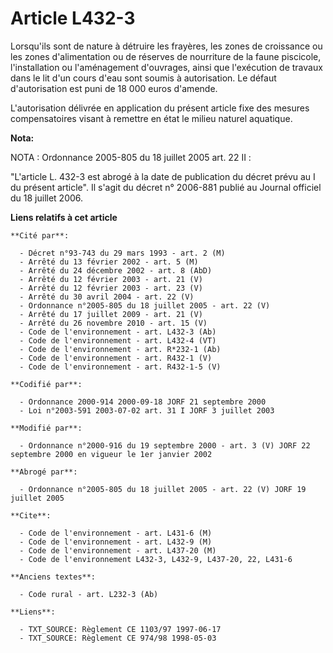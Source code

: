 # Article L432-3

Lorsqu'ils sont de nature à détruire les frayères, les zones de croissance ou les zones d'alimentation ou de réserves de
nourriture de la faune piscicole, l'installation ou l'aménagement d'ouvrages, ainsi que l'exécution de travaux dans le lit
d'un cours d'eau sont soumis à autorisation. Le défaut d'autorisation est puni de 18 000 euros d'amende.

L'autorisation délivrée en application du présent article fixe des mesures compensatoires visant à remettre en état le milieu
naturel aquatique.

**Nota:**

NOTA : Ordonnance 2005-805 du 18 juillet 2005 art. 22 II :

"L'article L. 432-3 est abrogé à la date de publication du décret prévu au I du présent article". Il s'agit du décret n°
2006-881 publié au Journal officiel du 18 juillet 2006.

**Liens relatifs à cet article**

	**Cité par**:

	  - Décret n°93-743 du 29 mars 1993 - art. 2 (M)
	  - Arrêté du 13 février 2002 - art. 5 (M)
	  - Arrêté du 24 décembre 2002 - art. 8 (AbD)
	  - Arrêté du 12 février 2003 - art. 21 (V)
	  - Arrêté du 12 février 2003 - art. 23 (V)
	  - Arrêté du 30 avril 2004 - art. 22 (V)
	  - Ordonnance n°2005-805 du 18 juillet 2005 - art. 22 (V)
	  - Arrêté du 17 juillet 2009 - art. 21 (V)
	  - Arrêté du 26 novembre 2010 - art. 15 (V)
	  - Code de l'environnement - art. L432-3 (Ab)
	  - Code de l'environnement - art. L432-4 (VT)
	  - Code de l'environnement - art. R*232-1 (Ab)
	  - Code de l'environnement - art. R432-1 (V)
	  - Code de l'environnement - art. R432-1-5 (V)

	**Codifié par**:

	  - Ordonnance 2000-914 2000-09-18 JORF 21 septembre 2000
	  - Loi n°2003-591 2003-07-02 art. 31 I JORF 3 juillet 2003

	**Modifié par**:

	  - Ordonnance n°2000-916 du 19 septembre 2000 - art. 3 (V) JORF 22 septembre 2000 en vigueur le 1er janvier 2002

	**Abrogé par**:

	  - Ordonnance n°2005-805 du 18 juillet 2005 - art. 22 (V) JORF 19 juillet 2005

	**Cite**:

	  - Code de l'environnement - art. L431-6 (M)
	  - Code de l'environnement - art. L432-9 (M)
	  - Code de l'environnement - art. L437-20 (M)
	  - Code de l'environnement L432-3, L432-9, L437-20, 22, L431-6

	**Anciens textes**:

	  - Code rural - art. L232-3 (Ab)

	**Liens**:

	  - TXT_SOURCE: Règlement CE 1103/97 1997-06-17
	  - TXT_SOURCE: Règlement CE 974/98 1998-05-03
